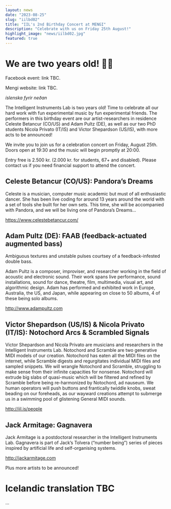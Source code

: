 ```yaml
---
layout: news
date: "2023-08-25"
slug: "iilbd02"
title: "IIL's 2nd Birthday Concert at MENGI"
description: "Celebrate with us on Friday 25th August!"
highlight_image: "news/iilbd02.jpg"
featured: true
---
```


<script>
import CaptionedImage from "../../components/Images/CaptionedImage.svelte"
</script>

<CaptionedImage
src="news/iilbd02.jpg"
alt="Flyer for IIL's 2nd Birthday Concert at Mengi"
caption="IIL's 2nd Birthday Concert at Mengi"/>

# We are two years old! 🎂🎉

Facebook event: link TBC.

Mengi website: link TBC.

*íslenska fyrir neðan*

The Intelligent Instruments Lab is two years old! Time to celebrate all our hard work with fun experimental music by fun experimental friends. The performers in this birthday event are our artist-researchers in residence Celeste Betancur (CO/US) and Adam Pultz (DE), as well as our two PhD students Nicola Privato (IT/IS) and Victor Shepardson (US/IS), with more acts to be announced! 

We invite you to join us for a celebration concert on Friday, August 25th. Doors open at 19:30 and the music will begin promptly at 20:00.

Entry free is 2.500 kr. (2.000 kr. for students, 67+ and disabled). Please contact us if you need financial support to attend the concert.

## Celeste Betancur (CO/US): Pandora’s Dreams

Celeste is a musician, computer music academic but must of all enthusiastic dancer. She has been live coding for around 13 years around the world with a set of tools she built for her own sets. This time, she will be accompanied with Pandora, and we will be living one of Pandora’s Dreams…

https://www.celestebetancur.com/

## Adam Pultz (DE): FAAB (feedback-actuated augmented bass)

Ambiguous textures and unstable pulses courtsey of a feedback-infested double bass.

Adam Pultz is a composer, improviser, and researcher working in the field of acoustic and electronic sound. Their work spans live performance, sound installations, sound for dance, theatre, film, multimedia, visual art, and algorithmic design. Adam has performed and exhibited work in Europe, Australia, the US, and Japan, while appearing on close to 50 albums, 4 of these being solo albums.

http://www.adampultz.com

## Victor Shepardson (US/IS) & Nicola Privato (IT/IS): Notochord Arcs & Scrambled Signals

Victor Shepardson and Nicola Privato are musicians and researchers in the Intelligent Instruments Lab. Notochord and Scramble are two generative MIDI models of our creation. Notochord has eaten all the MIDI files on the internet, while Scramble digests and regurgitates individual MIDI files and sampled snippets. We will wrangle Notochord and Scramble, struggling to make sense from their infinite capacities for nonsense. Notochord will extrude big slabs of quasi-music which will be filtered and refined by Scramble before being re-harmonized by Notochord, ad nauseum. We human operators will push buttons and frantically twiddle knobs, sweat beading on our foreheads, as our wayward creations attempt to submerge us in a swimming pool of glistening General MIDI sounds.

http://iil.is/people

## Jack Armitage: Gagnavera

Jack Armitage is a postdoctoral researcher in the Intelligent Instruments Lab. Gagnavera is part of Jack’s Tolvera (“number being”) series of pieces inspired by artificial life and self-organising systems. 

http://jackarmitage.com

Plus more artists to be announced!

# Icelandic translation TBC

...
